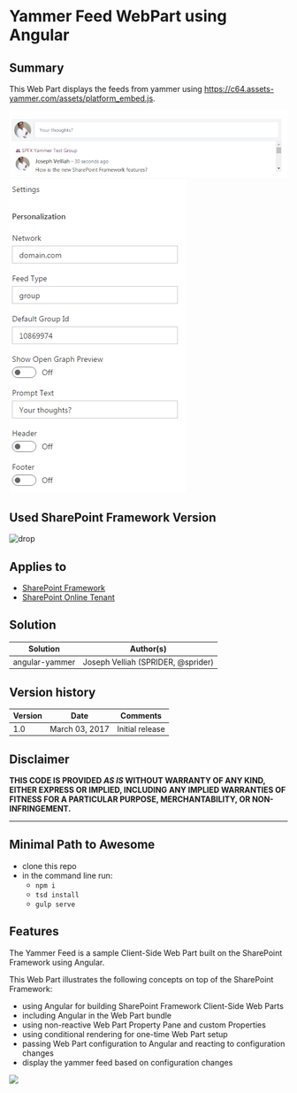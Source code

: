 # Yammer Feed WebPart using Angular

## Summary

This Web Part displays the feeds from yammer using https://c64.assets-yammer.com/assets/platform_embed.js.

![Yammer Feed WebPart using Angular](./assets/feed.PNG)
![Yammer Feed WebPart Properties](./assets/properties.PNG)

## Used SharePoint Framework Version 
![drop](https://img.shields.io/badge/version-GA-green.svg)

## Applies to

* [SharePoint Framework](https://dev.office.com/sharepoint/docs/spfx/sharepoint-framework-overview)
* [SharePoint Online Tenant](https://dev.office.com/sharepoint/docs/spfx/set-up-your-developer-tenant)

## Solution

Solution|Author(s)
--------|---------
angular-yammer|Joseph Velliah (SPRIDER, @sprider)

## Version history

Version|Date|Comments
-------|----|--------
1.0|March 03, 2017|Initial release

## Disclaimer
**THIS CODE IS PROVIDED *AS IS* WITHOUT WARRANTY OF ANY KIND, EITHER EXPRESS OR IMPLIED, INCLUDING ANY IMPLIED WARRANTIES OF FITNESS FOR A PARTICULAR PURPOSE, MERCHANTABILITY, OR NON-INFRINGEMENT.**

---

## Minimal Path to Awesome

- clone this repo
- in the command line run:
  - `npm i`
  - `tsd install`
  - `gulp serve`

## Features

The Yammer Feed is a sample Client-Side Web Part built on the SharePoint Framework using Angular.

This Web Part illustrates the following concepts on top of the SharePoint Framework:

- using Angular for building SharePoint Framework Client-Side Web Parts
- including Angular in the Web Part bundle
- using non-reactive Web Part Property Pane and custom Properties
- using conditional rendering for one-time Web Part setup
- passing Web Part configuration to Angular and reacting to configuration changes
- display the yammer feed based on configuration changes

<img src="https://telemetry.sharepointpnp.com/sp-dev-fx-webparts/samples/angular-yammer" />